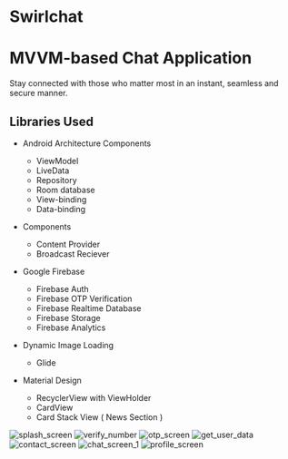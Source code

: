 # Swirlchat  
# MVVM-based Chat Application
Stay connected with those who matter most in an instant, seamless and secure manner.

## Libraries Used
- Android Architecture Components 
  - ViewModel 
  - LiveData
  - Repository 
  - Room database
  - View-binding
  - Data-binding
  
- Components
  - Content Provider
  - Broadcast Reciever
  
- Google Firebase
  - Firebase Auth
  - Firebase OTP Verification
  - Firebase Realtime Database
  - Firebase Storage
  - Firebase Analytics

- Dynamic Image Loading
  - Glide

- Material Design
  - RecyclerView with ViewHolder
  - CardView
  - Card Stack View ( News Section )


![splash_screen](https://user-images.githubusercontent.com/24782276/224588591-f4139ed7-96fe-40be-a3cf-a9ed11289c64.png)
![verify_number](https://user-images.githubusercontent.com/24782276/224590717-30c6820e-42c2-4a76-a3ae-4ddfb65ec47d.png)
![otp_screen](https://user-images.githubusercontent.com/24782276/224590736-47660ccb-4d5f-4fdd-bd49-09fc47049f34.png)
![get_user_data](https://user-images.githubusercontent.com/24782276/224590780-5ae6efbf-43f7-4715-b4e9-ea476270e5bb.png)
![contact_screen](https://user-images.githubusercontent.com/24782276/224588645-67e57a88-a6c9-487b-aaaa-644a6e2d4d58.png)
![chat_screen_1](https://user-images.githubusercontent.com/24782276/224588910-30999fa6-0a8c-4784-b803-455a304ae9b6.png)
![profile_screen](https://user-images.githubusercontent.com/24782276/224588937-36aad0dc-4e30-49ce-9031-4473d27be27a.png)

